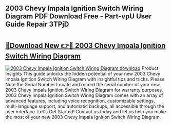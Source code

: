 ## 2003 Chevy Impala Ignition Switch Wiring Diagram PDF Download Free - Part-vpU User Guide Repair 3TPjD

# <h2><a href="http://dfup4g.blite.top/?on=2003+Chevy+Impala+Ignition+Switch+Wiring+Diagram">🔗Download New 👉🔴 2003 Chevy Impala Ignition Switch Wiring Diagram</a></h2>

[![2003 Chevy Impala Ignition Switch Wiring Diagram download](https://i.imgur.com/lujVjoI.png)](http://dfup4g.blite.top/?on=2003+Chevy+Impala+Ignition+Switch+Wiring+Diagram)
Product Insights This guide unlocks the hidden potential of your new 2003 Chevy Impala Ignition Switch Wiring Diagram with insightful tips and tricks. Please Note the Serial Number Locate and record the serial number of your new 2003 Chevy Impala Ignition Switch Wiring Diagram for warranty purposes. 2003 Chevy Impala Ignition Switch Wiring Diagram comes with an array of advanced features, including voice recognition, customizable settings, multi-language support, and automatic backups, all accessible through the user interface. Let's Get Started! Contact us today and let us help you make the most of your new 2003 Chevy Impala Ignition Switch Wiring Diagram.
